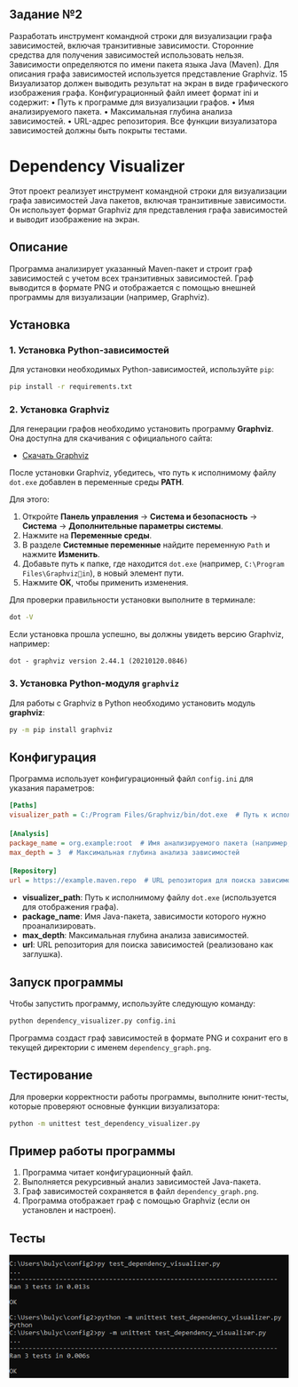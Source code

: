 ## Задание №2
Разработать инструмент командной строки для визуализации графа
зависимостей, включая транзитивные зависимости. Сторонние средства для
получения зависимостей использовать нельзя.
Зависимости определяются по имени пакета языка Java (Maven). Для
описания графа зависимостей используется представление Graphviz.
15
Визуализатор должен выводить результат на экран в виде графического
изображения графа.
Конфигурационный файл имеет формат ini и содержит:
• Путь к программе для визуализации графов.
• Имя анализируемого пакета.
• Максимальная глубина анализа зависимостей.
• URL-адрес репозитория.
Все функции визуализатора зависимостей должны быть покрыты тестами.
# Dependency Visualizer

Этот проект реализует инструмент командной строки для визуализации графа зависимостей Java пакетов, включая транзитивные зависимости. Он использует формат Graphviz для представления графа зависимостей и выводит изображение на экран.

## Описание

Программа анализирует указанный Maven-пакет и строит граф зависимостей с учетом всех транзитивных зависимостей. Граф выводится в формате PNG и отображается с помощью внешней программы для визуализации (например, Graphviz).

## Установка

### 1. Установка Python-зависимостей

Для установки необходимых Python-зависимостей, используйте `pip`:

```bash
pip install -r requirements.txt
```

### 2. Установка Graphviz

Для генерации графов необходимо установить программу **Graphviz**. Она доступна для скачивания с официального сайта:

- [Скачать Graphviz](https://graphviz.org/download/)

После установки Graphviz, убедитесь, что путь к исполнимому файлу `dot.exe` добавлен в переменные среды **PATH**.

Для этого:
1. Откройте **Панель управления** -> **Система и безопасность** -> **Система** -> **Дополнительные параметры системы**.
2. Нажмите на **Переменные среды**.
3. В разделе **Системные переменные** найдите переменную `Path` и нажмите **Изменить**.
4. Добавьте путь к папке, где находится `dot.exe` (например, `C:\Program Files\Graphvizin`), в новый элемент пути.
5. Нажмите **OK**, чтобы применить изменения.

Для проверки правильности установки выполните в терминале:

```bash
dot -V
```

Если установка прошла успешно, вы должны увидеть версию Graphviz, например:

```
dot - graphviz version 2.44.1 (20210120.0846)
```

### 3. Установка Python-модуля `graphviz`

Для работы с Graphviz в Python необходимо установить модуль **graphviz**:

```bash
py -m pip install graphviz
```

## Конфигурация

Программа использует конфигурационный файл `config.ini` для указания параметров:

```ini
[Paths]
visualizer_path = C:/Program Files/Graphviz/bin/dot.exe  # Путь к исполнимому файлу Graphviz

[Analysis]
package_name = org.example:root  # Имя анализируемого пакета (например, для Maven)
max_depth = 3  # Максимальная глубина анализа зависимостей

[Repository]
url = https://example.maven.repo  # URL репозитория для поиска зависимостей
```

- **visualizer_path**: Путь к исполнимому файлу `dot.exe` (используется для отображения графа).
- **package_name**: Имя Java-пакета, зависимости которого нужно проанализировать.
- **max_depth**: Максимальная глубина анализа зависимостей.
- **url**: URL репозитория для поиска зависимостей (реализовано как заглушка).

## Запуск программы

Чтобы запустить программу, используйте следующую команду:

```bash
python dependency_visualizer.py config.ini
```

Программа создаст граф зависимостей в формате PNG и сохранит его в текущей директории с именем `dependency_graph.png`.

## Тестирование

Для проверки корректности работы программы, выполните юнит-тесты, которые проверяют основные функции визуализатора:

```bash
python -m unittest test_dependency_visualizer.py
```

## Пример работы программы

1. Программа читает конфигурационный файл.
2. Выполняется рекурсивный анализ зависимостей Java-пакета.
3. Граф зависимостей сохраняется в файл `dependency_graph.png`.
4. Программа отображает граф с помощью Graphviz (если он установлен и настроен).

## Тесты
![](image.png)
